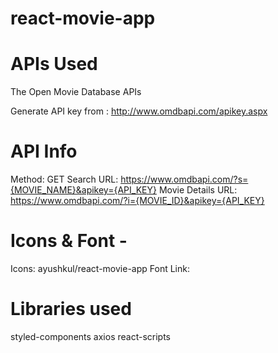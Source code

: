 # react-movie-app
# APIs Used
The Open Movie Database APIs

Generate API key from : http://www.omdbapi.com/apikey.aspx

# API Info
Method: GET
Search URL: https://www.omdbapi.com/?s={MOVIE_NAME}&apikey={API_KEY}
Movie Details URL: https://www.omdbapi.com/?i={MOVIE_ID}&apikey={API_KEY}

# Icons & Font -
Icons: ayushkul/react-movie-app
Font Link: <link href="https://fonts.googleapis.com/css2?family=Josefin+Sans&display=swap" rel="stylesheet">

# Libraries used
styled-components
axios
react-scripts
